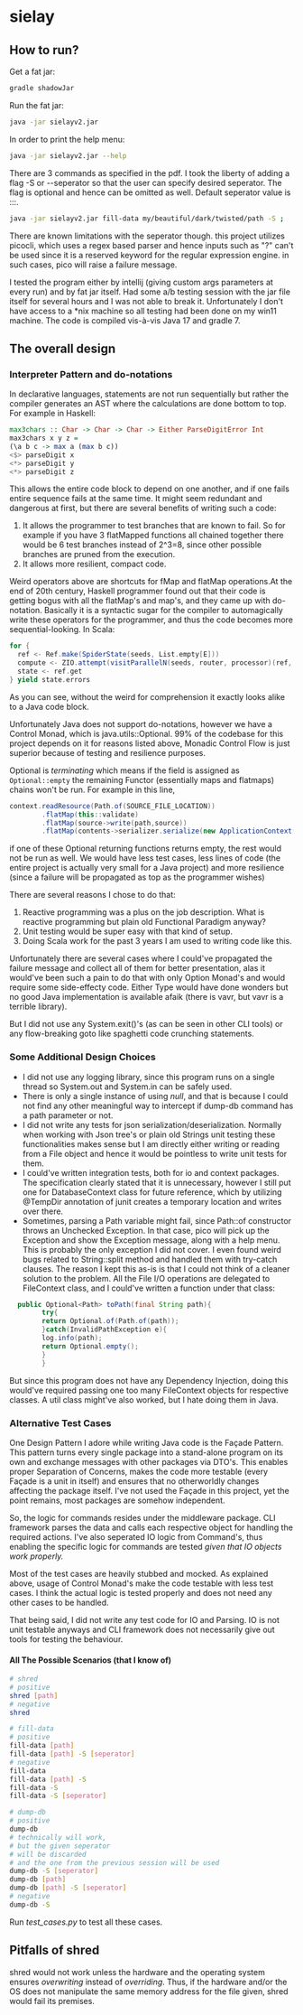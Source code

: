 # sielay

## How to run?

Get a fat jar:

```bash
gradle shadowJar
```

Run the fat jar:

```bash
java -jar sielayv2.jar
```

In order to print the help menu:

```bash
java -jar sielayv2.jar --help
```

There are 3 commands as specified in the pdf. I took the liberty of adding a flag -S or --seperator so that the user can
specify desired seperator.
The flag is optional and hence can be omitted as well. Default seperator value is :::.

```bash
java -jar sielayv2.jar fill-data my/beautiful/dark/twisted/path -S ;
```

There are known limitations with the seperator though. this project utilizes picocli, which uses a regex based parser
and hence inputs such as "?" can't be used since it is a reserved keyword for the regular expression engine. in such
cases, pico will raise a failure message.

I tested the program either by intellij (giving custom args parameters at every run) and by fat jar itself.
Had some a/b testing session with the jar file itself for several hours and I was not able to break it.
Unfortunately I don't have access to a *nix machine so all testing had been done on my win11 machine.
The code is compiled vis-à-vis Java 17 and gradle 7.

## The overall design

### Interpreter Pattern and do-notations

In declarative languages, statements are not run sequentially but rather the compiler generates an AST where the
calculations
are done bottom to top. For example in Haskell:

```haskell
max3chars :: Char -> Char -> Char -> Either ParseDigitError Int
max3chars x y z =
(\a b c -> max a (max b c))
<$> parseDigit x
<*> parseDigit y
<*> parseDigit z
```

This allows the entire code block to depend on one another, and if one fails entire sequence fails at the same time.
It might seem redundant and dangerous at first, but there are several benefits of writing such a code:

1. It allows the programmer to test branches that are known to fail. So for example if you have 3 flatMapped functions
   all chained together there would be 6 test branches instead of 2^3=8, since other possible branches are pruned from
   the execution.
2. It allows more resilient, compact code.

Weird operators above are shortcuts for fMap and flatMap operations.At the end of 20th century, Haskell programmer found
out
that their code is getting bogus with all the flatMap's and map's, and they came up with do-notation. Basically it is a
syntactic
sugar for the compiler to automagically write these operators for the programmer, and thus the code becomes more
sequential-looking.
In Scala:

```scala
for {
  ref <- Ref.make(SpiderState(seeds, List.empty[E]))
  compute <- ZIO.attempt(visitParallelN(seeds, router, processor)(ref, maxNumberOfFibers)).flatten
  state <- ref.get
} yield state.errors
```

As you can see, without the weird for comprehension it exactly looks alike to a Java code block.

Unfortunately Java does not support do-notations, however we have a Control Monad, which is java.utils::Optional.
99% of the codebase for this project depends on it for reasons listed above, Monadic Control Flow is just superior
because
of testing and resilience purposes.

Optional is _terminating_ which means if the field is assigned as `Optional::empty`
the remaining Functor (essentially maps and flatmaps) chains won't be run. For example in this line,

```java
context.readResource(Path.of(SOURCE_FILE_LOCATION))
        .flatMap(this::validate)
        .flatMap(source->write(path,source))
        .flatMap(contents->serializer.serialize(new ApplicationContext(contents,seperator)));
```

if one of these Optional returning functions returns empty, the rest would not be run as well. We would have less test
cases,
less lines of code (the entire project is actually very small for a Java project) and more resilience
(since a failure will be propagated as top as the programmer wishes)

There are several reasons I chose to do that:

1. Reactive programming was a plus on the job description. What is reactive programming but plain old Functional
   Paradigm anyway?
2. Unit testing would be super easy with that kind of setup.
3. Doing Scala work for the past 3 years I am used to writing code like this.

Unfortunately there are several cases where I could've propagated the failure message and collect all of them for better
presentation,
alas it would've been such a pain to do that with only Option Monad's and would require some side-effecty code. Either
Type would have
done wonders but no good Java implementation is available afaik (there is vavr, but vavr is a terrible library).

But I did not use any System.exit()'s (as can be seen in other CLI tools) or any flow-breaking goto like spaghetti code
crunching statements.

### Some Additional Design Choices

* I did not use any logging library, since this program runs on a single thread so System.out and System.in can be
  safely used.
* There is only a single instance of using _null_, and that is because I could not find any other meaningful way to
  intercept
  if dump-db command has a path parameter or not.
* I did not write any tests for json serialization/deserialization. Normally when working with Json tree's or plain old
  Strings
  unit testing these functionalities makes sense but I am directly either writing or reading from a File object and
  hence
  it would be pointless to write unit tests for them.
* I could've written integration tests, both for io and context packages. The specification clearly stated that it is
  unnecessary,
  however I still put one for DatabaseContext class for future reference, which by utilizing @TempDir annotation of
  junit creates a temporary
  location
  and writes over there.
* Sometimes, parsing a Path variable might fail, since Path::of constructor throws an Unchecked Exception. In that case,
  pico will pick up the Exception and show the Exception message, along with a help menu.
  This is probably the only exception I did not cover. I even found weird bugs related to String::split method and
  handled them
  with try-catch clauses. The reason I kept this as-is is that I could not think of a cleaner solution to the problem.
  All the File I/O
  operations are delegated to FileContext class, and I could've written a function under that class:

```java
  public Optional<Path> toPath(final String path){
        try{
        return Optional.of(Path.of(path));
        }catch(InvalidPathException e){
        log.info(path);
        return Optional.empty();
        }
        }
```

But since this program does not have any Dependency Injection, doing this would've required passing one too many
FileContext objects for respective classes. A util class might've also worked, but I hate doing them in Java.

### Alternative Test Cases

One Design Pattern I adore while writing Java code is the Façade Pattern. This pattern turns every single package into a
stand-alone
program on its own and exchange messages with other packages via DTO's. This enables proper Separation of Concerns,
makes the code more testable (every Façade is a unit in itself) and ensures that no otherworldly changes affecting the
package itself.
I've not used the Façade in this project, yet the point remains, most packages are somehow independent.

So, the logic for commands resides under the middleware package. CLI framework parses the data and calls each respective
object
for handling the required actions. I've also seperated IO logic from Command's, thus enabling the specific logic for
commands
are tested _given that IO objects work properly._

Most of the test cases are heavily stubbed and mocked. As explained above, usage of Control Monad's make the code
testable with
less test cases. I think the actual logic is tested properly and does not need any other cases to be handled.

That being said, I did not write any test code for IO and Parsing. IO is not unit testable anyways and CLI framework
does
not necessarily give out tools for testing the behaviour.

#### All The Possible Scenarios (that I know of)

```bash
# shred
# positive
shred [path]
# negative
shred

# fill-data
# positive
fill-data [path]
fill-data [path] -S [seperator]
# negative
fill-data
fill-data [path] -S
fill-data -S
fill-data -S [seperator]

# dump-db
# positive
dump-db
# technically will work, 
# but the given seperator 
# will be discarded 
# and the one from the previous session will be used
dump-db -S [seperator]
dump-db [path]
dump-db [path] -S [seperator]
# negative
dump-db -S
```

Run _test_cases.py_ to test all these cases.

## Pitfalls of shred

shred would not work unless the hardware and the operating system ensures _overwriting_ instead of _overriding_.
Thus, if the hardware and/or the OS does not manipulate the same memory address for the file given, shred would fail its
premises.
